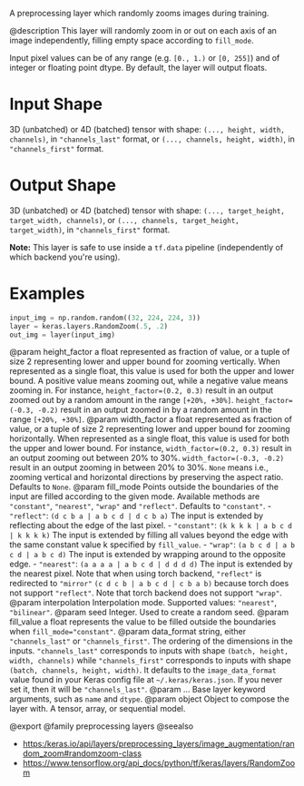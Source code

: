 A preprocessing layer which randomly zooms images during training.

@description
This layer will randomly zoom in or out on each axis of an image
independently, filling empty space according to `fill_mode`.

Input pixel values can be of any range (e.g. `[0., 1.)` or `[0, 255]`) and
of integer or floating point dtype.
By default, the layer will output floats.

# Input Shape
3D (unbatched) or 4D (batched) tensor with shape:
`(..., height, width, channels)`, in `"channels_last"` format,
or `(..., channels, height, width)`, in `"channels_first"` format.

# Output Shape
3D (unbatched) or 4D (batched) tensor with shape:
    `(..., target_height, target_width, channels)`,
    or `(..., channels, target_height, target_width)`,
    in `"channels_first"` format.

**Note:** This layer is safe to use inside a `tf.data` pipeline
(independently of which backend you're using).

# Examples
```python
input_img = np.random.random((32, 224, 224, 3))
layer = keras.layers.RandomZoom(.5, .2)
out_img = layer(input_img)
```

@param height_factor a float represented as fraction of value, or a tuple of
    size 2 representing lower and upper bound for zooming vertically.
    When represented as a single float, this value is used for both the
    upper and lower bound. A positive value means zooming out, while a
    negative value means zooming in. For instance,
    `height_factor=(0.2, 0.3)` result in an output zoomed out by a
    random amount in the range `[+20%, +30%]`.
    `height_factor=(-0.3, -0.2)` result in an output zoomed in by a
    random amount in the range `[+20%, +30%]`.
@param width_factor a float represented as fraction of value, or a tuple of
    size 2 representing lower and upper bound for zooming horizontally.
    When represented as a single float, this value is used for both the
    upper and lower bound. For instance, `width_factor=(0.2, 0.3)`
    result in an output zooming out between 20% to 30%.
    `width_factor=(-0.3, -0.2)` result in an output zooming in between
    20% to 30%. `None` means i.e., zooming vertical and horizontal
    directions by preserving the aspect ratio. Defaults to `None`.
@param fill_mode Points outside the boundaries of the input are filled
    according to the given mode. Available methods are `"constant"`,
    `"nearest"`, `"wrap"` and `"reflect"`. Defaults to `"constant"`.
    - `"reflect"`: `(d c b a | a b c d | d c b a)`
        The input is extended by reflecting about the edge of the last
        pixel.
    - `"constant"`: `(k k k k | a b c d | k k k k)`
        The input is extended by filling all values beyond
        the edge with the same constant value k specified by
        `fill_value`.
    - `"wrap"`: `(a b c d | a b c d | a b c d)`
        The input is extended by wrapping around to the opposite edge.
    - `"nearest"`: `(a a a a | a b c d | d d d d)`
        The input is extended by the nearest pixel.
    Note that when using torch backend, `"reflect"` is redirected to
    `"mirror"` `(c d c b | a b c d | c b a b)` because torch does not
    support `"reflect"`.
    Note that torch backend does not support `"wrap"`.
@param interpolation Interpolation mode. Supported values: `"nearest"`,
    `"bilinear"`.
@param seed Integer. Used to create a random seed.
@param fill_value a float represents the value to be filled outside
    the boundaries when `fill_mode="constant"`.
@param data_format string, either `"channels_last"` or `"channels_first"`.
    The ordering of the dimensions in the inputs. `"channels_last"`
    corresponds to inputs with shape `(batch, height, width, channels)`
    while `"channels_first"` corresponds to inputs with shape
    `(batch, channels, height, width)`. It defaults to the
    `image_data_format` value found in your Keras config file at
    `~/.keras/keras.json`. If you never set it, then it will be
    `"channels_last"`.
@param ... Base layer keyword arguments, such as `name` and `dtype`.
@param object Object to compose the layer with. A tensor, array, or sequential model.

@export
@family preprocessing layers
@seealso
+ <https:/keras.io/api/layers/preprocessing_layers/image_augmentation/random_zoom#randomzoom-class>
+ <https://www.tensorflow.org/api_docs/python/tf/keras/layers/RandomZoom>
